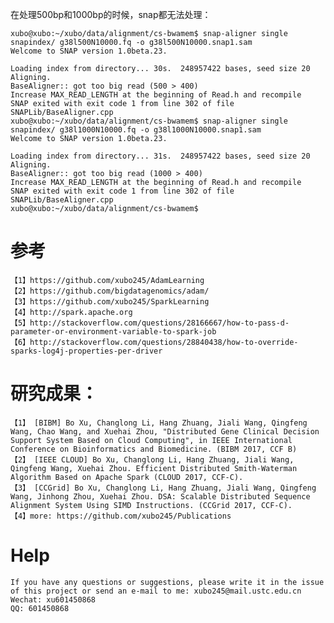 
在处理500bp和1000bp的时候，snap都无法处理：

	xubo@xubo:~/xubo/data/alignment/cs-bwamem$ snap-aligner single snapindex/ g38l500N10000.fq -o g38l500N10000.snap1.sam
	Welcome to SNAP version 1.0beta.23.
	
	Loading index from directory... 30s.  248957422 bases, seed size 20
	Aligning.
	BaseAligner:: got too big read (500 > 400)
	Increase MAX_READ_LENGTH at the beginning of Read.h and recompile
	SNAP exited with exit code 1 from line 302 of file SNAPLib/BaseAligner.cpp
	xubo@xubo:~/xubo/data/alignment/cs-bwamem$ snap-aligner single snapindex/ g38l1000N10000.fq -o g38l1000N10000.snap1.sam
	Welcome to SNAP version 1.0beta.23.
	
	Loading index from directory... 31s.  248957422 bases, seed size 20
	Aligning.
	BaseAligner:: got too big read (1000 > 400)
	Increase MAX_READ_LENGTH at the beginning of Read.h and recompile
	SNAP exited with exit code 1 from line 302 of file SNAPLib/BaseAligner.cpp
	xubo@xubo:~/xubo/data/alignment/cs-bwamem$ 


# 参考

	【1】https://github.com/xubo245/AdamLearning
	【2】https://github.com/bigdatagenomics/adam/ 
	【3】https://github.com/xubo245/SparkLearning
	【4】http://spark.apache.org
	【5】http://stackoverflow.com/questions/28166667/how-to-pass-d-parameter-or-environment-variable-to-spark-job  
	【6】http://stackoverflow.com/questions/28840438/how-to-override-sparks-log4j-properties-per-driver

		
# 研究成果：

	【1】 [BIBM] Bo Xu, Changlong Li, Hang Zhuang, Jiali Wang, Qingfeng Wang, Chao Wang, and Xuehai Zhou, "Distributed Gene Clinical Decision Support System Based on Cloud Computing", in IEEE International Conference on Bioinformatics and Biomedicine. (BIBM 2017, CCF B)
	【2】 [IEEE CLOUD] Bo Xu, Changlong Li, Hang Zhuang, Jiali Wang, Qingfeng Wang, Xuehai Zhou. Efficient Distributed Smith-Waterman Algorithm Based on Apache Spark (CLOUD 2017, CCF-C).
	【3】 [CCGrid] Bo Xu, Changlong Li, Hang Zhuang, Jiali Wang, Qingfeng Wang, Jinhong Zhou, Xuehai Zhou. DSA: Scalable Distributed Sequence Alignment System Using SIMD Instructions. (CCGrid 2017, CCF-C).
	【4】more: https://github.com/xubo245/Publications
	
# Help

	If you have any questions or suggestions, please write it in the issue of this project or send an e-mail to me: xubo245@mail.ustc.edu.cn
	Wechat: xu601450868
	QQ: 601450868
	